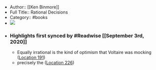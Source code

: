 - Author:: [[Ken Binmore]]
- Full Title:: Rational Decisions
- Category:: #books
- ![](https://images-na.ssl-images-amazon.com/images/I/51kmj2W2dOL._SL400_.jpg)
- ### Highlights first synced by #Readwise [[September 3rd, 2020]]
    - Equally irrational is the kind of optimism that Voltaire was mocking ([Location 191](https://readwise.io/to_kindle?action=open&asin=B004VN7JKQ&location=191))
    - precisely the ([Location 226](https://readwise.io/to_kindle?action=open&asin=B004VN7JKQ&location=226))
